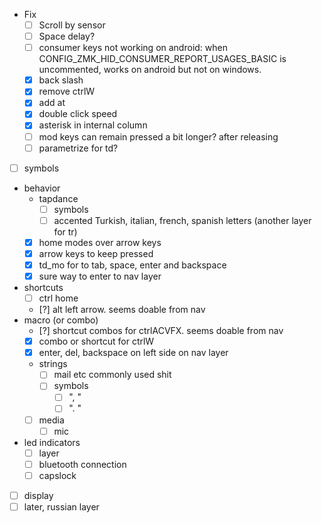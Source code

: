 - Fix
  - [ ] Scroll by sensor
  - [ ] Space delay?
  - [ ] consumer keys not working on android: when CONFIG_ZMK_HID_CONSUMER_REPORT_USAGES_BASIC is uncommented, works on android but not on windows.
  - [x] back slash
  - [x] remove ctrlW
  - [x] add at 
  - [x] double click speed
  - [x] asterisk in internal column
  - [ ] mod keys can remain pressed a bit longer? after releasing
  - [ ] parametrize for td?
- [ ] symbols
- behavior
  - tapdance
    - [ ] symbols
    - [ ] accented Turkish, italian, french, spanish letters (another layer for tr)
  - [x] home modes over arrow keys
  - [x] arrow keys to keep pressed
  - [x] td_mo for to tab, space, enter and backspace 
  - [x] sure way to enter to nav layer
- shortcuts
  - [ ] ctrl home 
  - [?] alt left arrow. seems doable from nav
- macro (or combo)
  -  [?] shortcut combos for ctrlACVFX. seems doable from nav
  -  [x] combo or shortcut for ctrlW
  -  [x] enter, del, backspace on left side on nav layer
  - strings
    - [ ] mail etc commonly used shit
    - [ ] symbols
      - [ ] ", " 
      - [ ] ". " 
  - [ ] media
    - [ ] mic
- led indicators
  - [ ] layer
  - [ ] bluetooth connection
  - [ ] capslock

- [ ] display
- [ ] later, russian layer